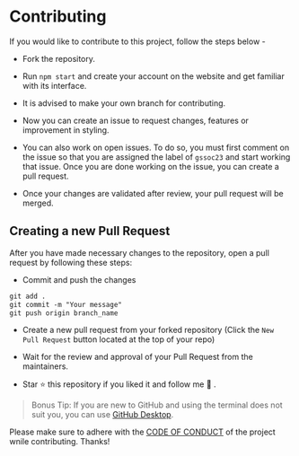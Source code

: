 # Contributing
If you would like to contribute to this project, follow the steps below - 

- Fork the repository.

- Run `npm start` and create your account on the website and get familiar with its interface.

- It is advised to make your own branch for contributing.

- Now you can create an issue to request changes, features or improvement in styling.

- You can also work on open issues. To do so, you must first comment on the issue so that you are assigned the label of `gssoc23` and start working that issue. Once you are done working on the issue, you can create a pull request.

- Once your changes are validated after review, your pull request will be merged.

## Creating a new Pull Request
After you have made necessary changes to the repository, open a pull request by following these steps: 

- Commit and push the changes

```markdown
git add .
git commit -m "Your message"
git push origin branch_name
```

- Create a new pull request from your forked repository (Click the `New Pull Request` button located at the top of your repo)

- Wait for the review and approval of your Pull Request from the maintainers.

- Star ⭐ this repository if you liked it and follow me 👀 .

> Bonus Tip: If you are new to GitHub and using the terminal does not suit you, you can use [GitHub Desktop](https://desktop.github.com/).

Please make sure to adhere with the [CODE OF CONDUCT](CODE_OF_CONDUCT.md) of the project wnile contributing. Thanks!
